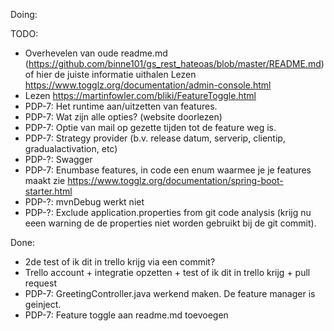 Doing:

TODO:
- Overhevelen van oude readme.md (https://github.com/binne101/gs_rest_hateoas/blob/master/README.md) of hier de juiste informatie uithalen 
Lezen https://www.togglz.org/documentation/admin-console.html 
- Lezen https://martinfowler.com/bliki/FeatureToggle.html 
- PDP-7: Het runtime aan/uitzetten van features.
- PDP-7: Wat zijn alle opties?  (website doorlezen)
- PDP-7: Optie van mail op gezette tijden tot de feature weg is. 
- PDP-7: Strategy provider (b.v. release datum, serverip, clientip, gradualactivation, etc)
- PDP-?: Swagger
- PDP-7: Enumbase features, in code een enum waarmee je je features maakt zie https://www.togglz.org/documentation/spring-boot-starter.html
- PDP-?: mvnDebug werkt niet
- PDP-?: Exclude application.properties from git code analysis (krijg nu eeen warning de de properties niet worden gebruikt bij de git commit).
                                                   
Done:
- 2de test of ik dit in trello krijg via een commit?
- Trello account + integratie opzetten + test of ik dit in trello krijg + pull request
- PDP-7: GreetingController.java werkend maken. De feature manager is geinject. 
- PDP-7: Feature toggle aan readme.md toevoegen

 
